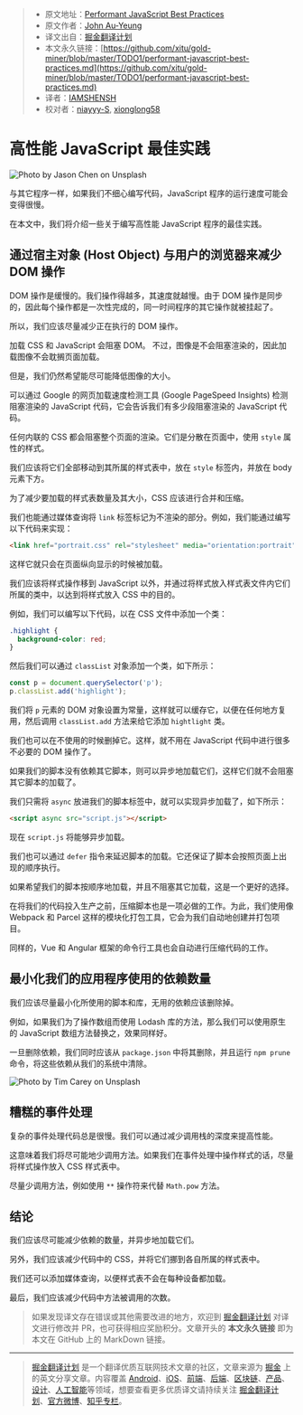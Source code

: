 > * 原文地址：[Performant JavaScript Best Practices](https://levelup.gitconnected.com/performant-javascript-best-practices-c5a49a357e46)
> * 原文作者：[John Au-Yeung](https://medium.com/@hohanga)
> * 译文出自：[掘金翻译计划](https://github.com/xitu/gold-miner)
> * 本文永久链接：[https://github.com/xitu/gold-miner/blob/master/TODO1/performant-javascript-best-practices.md](https://github.com/xitu/gold-miner/blob/master/TODO1/performant-javascript-best-practices.md)
> * 译者：[IAMSHENSH](https://github.com/IAMSHENSH)
> * 校对者：[niayyy-S](https://github.com/niayyy-S), [xionglong58](https://github.com/xionglong58)

# 高性能 JavaScript 最佳实践

![Photo by [Jason Chen](https://unsplash.com/@ja5on?utm_source=medium&utm_medium=referral) on [Unsplash](https://unsplash.com?utm_source=medium&utm_medium=referral)](https://cdn-images-1.medium.com/max/5760/0*UyQ42ciE79LF-bK4)

与其它程序一样，如果我们不细心编写代码，JavaScript 程序的运行速度可能会变得很慢。

在本文中，我们将介绍一些关于编写高性能 JavaScript 程序的最佳实践。

## 通过宿主对象 (Host Object) 与用户的浏览器来减少 DOM 操作

DOM 操作是缓慢的。我们操作得越多，其速度就越慢。由于 DOM 操作是同步的，因此每个操作都是一次性完成的，同一时间程序的其它操作就被挂起了。

所以，我们应该尽量减少正在执行的 DOM 操作。

加载 CSS 和 JavaScript 会阻塞 DOM。 不过，图像是不会阻塞渲染的，因此加载图像不会耽搁页面加载。

但是，我们仍然希望能尽可能降低图像的大小。

可以通过 Google 的网页加载速度检测工具 (Google PageSpeed Insights) 检测阻塞渲染的 JavaScript 代码，它会告诉我们有多少段阻塞渲染的 JavaScript 代码。

任何内联的 CSS 都会阻塞整个页面的渲染。它们是分散在页面中，使用 `style` 属性的样式。

我们应该将它们全部移动到其所属的样式表中，放在 `style` 标签内，并放在 body 元素下方。

为了减少要加载的样式表数量及其大小，CSS 应该进行合并和压缩。

我们也能通过媒体查询将 `link` 标签标记为不渲染的部分。例如，我们能通过编写以下代码来实现：

```html
<link href="portrait.css" rel="stylesheet" media="orientation:portrait">
```

这样它就只会在页面纵向显示的时候被加载。

我们应该将样式操作移到 JavaScript 以外，并通过将样式放入样式表文件内它们所属的类中，以达到将样式放入 CSS 中的目的。

例如，我们可以编写以下代码，以在 CSS 文件中添加一个类：

```css
.highlight {
  background-color: red;
}
```

然后我们可以通过 `classList` 对象添加一个类，如下所示：

```js
const p = document.querySelector('p');
p.classList.add('highlight');
```

我们将 `p` 元素的 DOM 对象设置为常量，这样就可以缓存它，以便在任何地方复用，然后调用 `classList.add` 方法来给它添加 `hightlight` 类。

我们也可以在不使用的时候删掉它。这样，就不用在 JavaScript 代码中进行很多不必要的 DOM 操作了。

如果我们的脚本没有依赖其它脚本，则可以异步地加载它们，这样它们就不会阻塞其它脚本的加载了。

我们只需将 `async` 放进我们的脚本标签中，就可以实现异步加载了，如下所示：

```html
<script async src="script.js"></script>
```

现在 `script.js` 将能够异步加载。

我们也可以通过 `defer` 指令来延迟脚本的加载。它还保证了脚本会按照页面上出现的顺序执行。

如果希望我们的脚本按顺序地加载，并且不阻塞其它加载，这是一个更好的选择。

在将我们的代码投入生产之前，压缩脚本也是一项必做的工作。为此，我们使用像 Webpack 和 Parcel 这样的模块化打包工具，它会为我们自动地创建并打包项目。

同样的，Vue 和 Angular 框架的命令行工具也会自动进行压缩代码的工作。

## 最小化我们的应用程序使用的依赖数量

我们应该尽量最小化所使用的脚本和库，无用的依赖应该删除掉。

例如，如果我们为了操作数组而使用 Lodash 库的方法，那么我们可以使用原生的 JavaScript 数组方法替换之，效果同样好。

一旦删除依赖，我们同时应该从 `package.json` 中将其删除，并且运行 `npm prune` 命令，将这些依赖从我们的系统中清除。

![Photo by [Tim Carey](https://unsplash.com/@baudy?utm_source=medium&utm_medium=referral) on [Unsplash](https://unsplash.com?utm_source=medium&utm_medium=referral)](https://cdn-images-1.medium.com/max/6154/0*9Qx9V9XpyjsjvSME)

## 糟糕的事件处理

复杂的事件处理代码总是很慢。我们可以通过减少调用栈的深度来提高性能。

这意味着我们将尽可能地少调用方法。如果我们在事件处理中操作样式的话，尽量将样式操作放入 CSS 样式表中。

尽量少调用方法，例如使用 `**` 操作符来代替 `Math.pow` 方法。

## 结论

我们应该尽可能减少依赖的数量，并异步地加载它们。

另外，我们应该减少代码中的 CSS，并将它们挪到各自所属的样式表中。

我们还可以添加媒体查询，以便样式表不会在每种设备都加载。

最后，我们应该减少代码中方法被调用的次数。

> 如果发现译文存在错误或其他需要改进的地方，欢迎到 [掘金翻译计划](https://github.com/xitu/gold-miner) 对译文进行修改并 PR，也可获得相应奖励积分。文章开头的 **本文永久链接** 即为本文在 GitHub 上的 MarkDown 链接。

---

> [掘金翻译计划](https://github.com/xitu/gold-miner) 是一个翻译优质互联网技术文章的社区，文章来源为 [掘金](https://juejin.im) 上的英文分享文章。内容覆盖 [Android](https://github.com/xitu/gold-miner#android)、[iOS](https://github.com/xitu/gold-miner#ios)、[前端](https://github.com/xitu/gold-miner#前端)、[后端](https://github.com/xitu/gold-miner#后端)、[区块链](https://github.com/xitu/gold-miner#区块链)、[产品](https://github.com/xitu/gold-miner#产品)、[设计](https://github.com/xitu/gold-miner#设计)、[人工智能](https://github.com/xitu/gold-miner#人工智能)等领域，想要查看更多优质译文请持续关注 [掘金翻译计划](https://github.com/xitu/gold-miner)、[官方微博](http://weibo.com/juejinfanyi)、[知乎专栏](https://zhuanlan.zhihu.com/juejinfanyi)。
